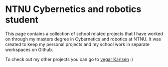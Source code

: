 # NTNU Cybernetics and robotics student

This page contains a collection of school related projects that I have worked on
through my masters degree in Cybernetics and robotics at NTNU. It was created to
keep my personal projects and my school work in separate workspaces on Github.

To check out my other projects you can go to [vegar Karlsen](https://github.com/vegarkarlsen) :)

